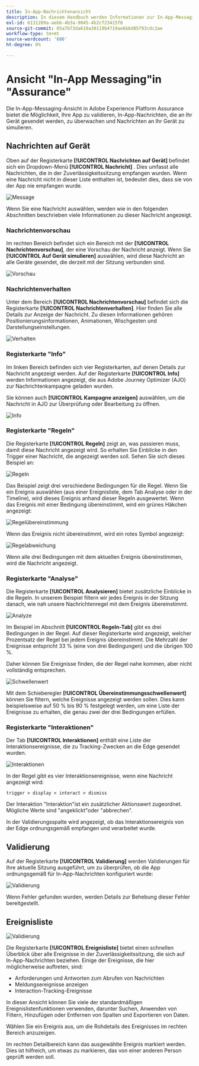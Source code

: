 ```yaml
---
title: In-App-Nachrichtenansicht
description: In diesem Handbuch werden Informationen zur In-App-Messaging-Ansicht in Adobe Experience Platform Assurance beschrieben.
exl-id: 6131289a-aebb-4b3a-9045-4b2cf23415f8
source-git-commit: 05a7b73da610a30119b4719ae6b6d85f93cdc2ae
workflow-type: tm+mt
source-wordcount: '686'
ht-degree: 0%

---
```


# Ansicht &quot;In-App Messaging&quot;in &quot;Assurance&quot;

Die In-App-Messaging-Ansicht in Adobe Experience Platform Assurance bietet die Möglichkeit, Ihre App zu validieren, In-App-Nachrichten, die an Ihr Gerät gesendet werden, zu überwachen und Nachrichten an Ihr Gerät zu simulieren.

## Nachrichten auf Gerät

Oben auf der Registerkarte **[!UICONTROL Nachrichten auf Gerät]** befindet sich ein Dropdown-Menü **[!UICONTROL Nachricht]** . Dies umfasst alle Nachrichten, die in der Zuverlässigkeitssitzung empfangen wurden. Wenn eine Nachricht nicht in dieser Liste enthalten ist, bedeutet dies, dass sie von der App nie empfangen wurde.

![Message](./images/in-app-messaging/message.png)

Wenn Sie eine Nachricht auswählen, werden wie in den folgenden Abschnitten beschrieben viele Informationen zu dieser Nachricht angezeigt.

### Nachrichtenvorschau

Im rechten Bereich befindet sich ein Bereich mit der **[!UICONTROL Nachrichtenvorschau]**, der eine Vorschau der Nachricht anzeigt. Wenn Sie **[!UICONTROL Auf Gerät simulieren]** auswählen, wird diese Nachricht an alle Geräte gesendet, die derzeit mit der Sitzung verbunden sind.

![Vorschau](./images/in-app-messaging/preview.png)

### Nachrichtenverhalten

Unter dem Bereich **[!UICONTROL Nachrichtenvorschau]** befindet sich die Registerkarte **[!UICONTROL Nachrichtenverhalten]**. Hier finden Sie alle Details zur Anzeige der Nachricht. Zu diesen Informationen gehören Positionierungsinformationen, Animationen, Wischgesten und Darstellungseinstellungen.

![Verhalten](./images/in-app-messaging/gestures.png)

### Registerkarte &quot;Info&quot;

Im linken Bereich befinden sich vier Registerkarten, auf denen Details zur Nachricht angezeigt werden. Auf der Registerkarte **[!UICONTROL Info]** werden Informationen angezeigt, die aus Adobe Journey Optimizer (AJO) zur Nachrichtenkampagne geladen wurden.

Sie können auch **[!UICONTROL Kampagne anzeigen]** auswählen, um die Nachricht in AJO zur Überprüfung oder Bearbeitung zu öffnen.

![Info](./images/in-app-messaging/info.png)

### Registerkarte &quot;Regeln&quot;

Die Registerkarte **[!UICONTROL Regeln]** zeigt an, was passieren muss, damit diese Nachricht angezeigt wird. So erhalten Sie Einblicke in den Trigger einer Nachricht, die angezeigt werden soll. Sehen Sie sich dieses Beispiel an:

![Regeln](./images/in-app-messaging/rules.png)

Das Beispiel zeigt drei verschiedene Bedingungen für die Regel. Wenn Sie ein Ereignis auswählen (aus einer Ereignisliste, dem Tab Analyse oder in der Timeline), wird dieses Ereignis anhand dieser Regeln ausgewertet. Wenn das Ereignis mit einer Bedingung übereinstimmt, wird ein grünes Häkchen angezeigt:

![Regelübereinstimmung](./images/in-app-messaging/rule-match.png)

Wenn das Ereignis nicht übereinstimmt, wird ein rotes Symbol angezeigt:

![Regelabweichung](./images/in-app-messaging/rule-mismatch.png)

Wenn alle drei Bedingungen mit dem aktuellen Ereignis übereinstimmen, wird die Nachricht angezeigt.

### Registerkarte &quot;Analyse&quot;

Die Registerkarte **[!UICONTROL Analysieren]** bietet zusätzliche Einblicke in die Regeln. In unserem Beispiel filtern wir jedes Ereignis in der Sitzung danach, wie nah unsere Nachrichtenregel mit dem Ereignis übereinstimmt.

![Analyze](./images/in-app-messaging/analyze.png)

Im Beispiel im Abschnitt **[!UICONTROL Regeln-Tab]** gibt es drei Bedingungen in der Regel. Auf dieser Registerkarte wird angezeigt, welcher Prozentsatz der Regel bei jedem Ereignis übereinstimmt. Die Mehrzahl der Ereignisse entspricht 33 % (eine von drei Bedingungen) und die übrigen 100 %.

Daher können Sie Ereignisse finden, die der Regel nahe kommen, aber nicht vollständig entsprechen.

![Schwellenwert](./images/in-app-messaging/threshold.png)

Mit dem Schieberegler **[!UICONTROL Übereinstimmungsschwellenwert]** können Sie filtern, welche Ereignisse angezeigt werden sollen. Dies kann beispielsweise auf 50 % bis 90 % festgelegt werden, um eine Liste der Ereignisse zu erhalten, die genau zwei der drei Bedingungen erfüllen.

### Registerkarte &quot;Interaktionen&quot;

Der Tab **[!UICONTROL Interaktionen]** enthält eine Liste der Interaktionsereignisse, die zu Tracking-Zwecken an die Edge gesendet wurden.

![Interaktionen](./images/in-app-messaging/interactions.png)

In der Regel gibt es vier Interaktionsereignisse, wenn eine Nachricht angezeigt wird:

```
trigger > display > interact > dismiss
```

Der Interaktion &quot;Interaktion&quot;ist ein zusätzlicher Aktionswert zugeordnet. Mögliche Werte sind &quot;angeklickt&quot;oder &quot;abbrechen&quot;.

In der Validierungsspalte wird angezeigt, ob das Interaktionsereignis von der Edge ordnungsgemäß empfangen und verarbeitet wurde.

## Validierung

Auf der Registerkarte **[!UICONTROL Validierung]** werden Validierungen für Ihre aktuelle Sitzung ausgeführt, um zu überprüfen, ob die App ordnungsgemäß für In-App-Nachrichten konfiguriert wurde:

![Validierung](./images/in-app-messaging/validation.png)

Wenn Fehler gefunden wurden, werden Details zur Behebung dieser Fehler bereitgestellt.

## Ereignisliste

![Validierung](./images/in-app-messaging/event-list.png)

Die Registerkarte **[!UICONTROL Ereignisliste]** bietet einen schnellen Überblick über alle Ereignisse in der Zuverlässigkeitssitzung, die sich auf In-App-Nachrichten beziehen. Einige der Ereignisse, die hier möglicherweise auftreten, sind:

* Anforderungen und Antworten zum Abrufen von Nachrichten
* Meldungsereignisse anzeigen
* Interaction-Tracking-Ereignisse

In dieser Ansicht können Sie viele der standardmäßigen Ereignislistenfunktionen verwenden, darunter Suchen, Anwenden von Filtern, Hinzufügen oder Entfernen von Spalten und Exportieren von Daten.

Wählen Sie ein Ereignis aus, um die Rohdetails des Ereignisses im rechten Bereich anzuzeigen.

Im rechten Detailbereich kann das ausgewählte Ereignis markiert werden. Dies ist hilfreich, um etwas zu markieren, das von einer anderen Person geprüft werden soll.
